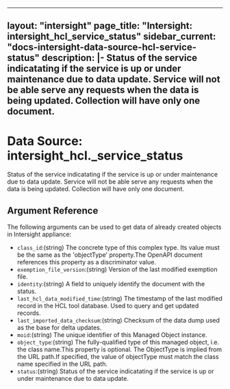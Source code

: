 
---
layout: "intersight"
page_title: "Intersight: intersight_hcl_service_status"
sidebar_current: "docs-intersight-data-source-hcl-service-status"
description: |-
Status of the service indicatating if the service is up or under maintenance due to data update. Service will not be able serve any requests when the data is being updated. Collection will have only one document.
---

# Data Source: intersight_hcl._service_status
Status of the service indicatating if the service is up or under maintenance due to data update. Service will not be able serve any requests when the data is being updated. Collection will have only one document.
## Argument Reference
The following arguments can be used to get data of already created objects in Intersight appliance:
* `class_id`:(string) The concrete type of this complex type. Its value must be the same as the 'objectType' property.The OpenAPI document references this property as a discriminator value. 
* `exemption_file_version`:(string) Version of the last modified exemption file. 
* `identity`:(string) A field to uniquely identify the document with the status. 
* `last_hcl_data_modified_time`:(string) The timestamp of the last modified record in the HCL tool database. Used to query and get updated records. 
* `last_imported_data_checksum`:(string) Checksum of the data dump used as the base for delta updates. 
* `moid`:(string) The unique identifier of this Managed Object instance. 
* `object_type`:(string) The fully-qualified type of this managed object, i.e. the class name.This property is optional. The ObjectType is implied from the URL path.If specified, the value of objectType must match the class name specified in the URL path. 
* `status`:(string) Status of the service indicatating if the service is up or under maintenance due to data update. 
